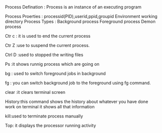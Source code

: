 Process Defination : Process is an instance of an executing program
                  

Process Proerties : processid(PID),userid,ppid,groupid
   Environment
   working directory
Process Types :
     Background process
     Foreground process
     Demon process

Ctr c : it is used to end the current process

Ctr Z :use to suspend the current process.

Ctrl D :used to stopped the writing files


Ps :it shows runnig process which are going on

bg : used to switch foreground jobs in background

fg : you can switch background job to the foreground using fg command.

clear :it clears terminal screen


History:this command shows the history about whatever you have done work on terminal it shows all that information

kill:used to terminate process manually

Top: it displays the processor running activity

